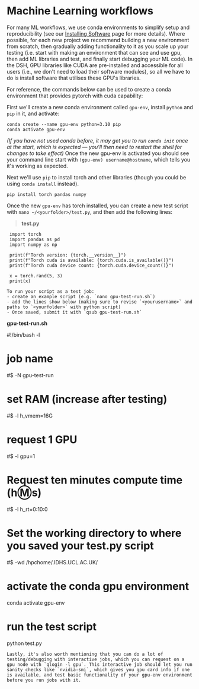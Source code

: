 # Machine Learning workflows

For many ML workflows, we use conda environments to simplify setup and reproducibility (see our [Installing Software](https://github-pages.arc.ucl.ac.uk/mkdocs-dsh-docs/3.1-Installing_Software/?h=conda#create-a-virtualenv-using-conda) page for more details).
Where possible, for each new project we recommend building a new environment from scratch, then gradually adding functionality to it as you scale up your testing (i.e. start with making an environment that can see and use gpu, then add ML libraries and test, and finally start debugging your ML code). In the DSH, GPU libraries like CUDA are pre-installed and accessible for all users (i.e., we don't need to load their software modules), so all we have to do is install software that utilises these GPU's libraries. 

For reference, the commands below can be used to create a conda environment that provides pytorch with cuda capability:

First we'll create a new conda environment called `gpu-env`, install `python` and `pip` in it, and activate:
```
conda create --name gpu-env python=3.10 pip
conda activate gpu-env
```
*(If you have not used conda before, it may get you to run `conda init` once at the start, which is expected — you'll then need to restart the shell for changes to take effect)*
Once the new gpu-env is activated you should see your command line start with `(gpu-env) username@hostname`, which tells you it's working as expected.

Next we'll use `pip` to install torch and other libraries (though you could be using `conda install` instead).
```
pip install torch pandas numpy
```
Once the new `gpu-env` has torch installed, you can create a new test script with `nano ~/<yourfolder>/test.py`, and then add the following lines:

> **test.py**
```
 import torch
 import pandas as pd
 import numpy as np
 
 print(f"Torch version: {torch.__version__}")
 print(f"Torch cuda is available: {torch.cuda.is_available()}")
 print(f"Torch cuda device count: {torch.cuda.device_count()}")
 
 x = torch.rand(5, 3)
 print(x)

To run your script as a test job:
- create an example script (e.g. `nano gpu-test-run.sh`)
- add the lines show below (making sure to revise `<yourusername>` and paths to `<yourfolder>` with python script)
- Once saved, submit it with `qsub gpu-test-run.sh`

```
 **gpu-test-run.sh**
 
 #!/bin/bash -l
 
 # job name
 #$ -N gpu-test-run
 
 # set RAM (increase after testing)
 #$ -l h_vmem=16G
 
 # request 1 GPU
 #$ -l gpu=1
 
 # Request ten minutes compute time (h:m:s)
 #$ -l h_rt=0:10:0
 
 # Set the working directory to where you saved your test.py script
 #$ -wd /hpchome/<yourusername>.IDHS.UCL.AC.UK/<yourfolder>
 
 # activate the conda gpu environment
 conda activate gpu-env
 
 # run the test script
 python test.py
```
Lastly, it's also worth mentioning that you can do a lot of testing/debugging with interactive jobs, which you can request on a gpu node with `qlogin -l gpu`. This interactive job should let you run sanity checks like `nvidia-smi`, which gives you gpu card info if one is available, and test basic functionality of your gpu-env environment before you run jobs with it.
